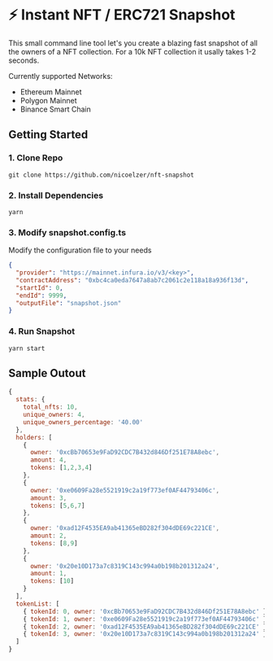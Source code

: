 
# ⚡ Instant NFT / ERC721 Snapshot

This small command line tool let's you create a blazing fast snapshot of all the owners of a NFT collection. For a 10k NFT collection it usally takes 1-2 seconds.

Currently supported Networks:
 - Ethereum Mainnet
 - Polygon Mainnet 
 - Binance Smart Chain

## Getting Started

### 1. Clone Repo

```
git clone https://github.com/nicoelzer/nft-snapshot
```

### 2. Install Dependencies

```
yarn
```

### 3. Modify snapshot.config.ts

Modify the configuration file to your needs
```json
{
  "provider": "https://mainnet.infura.io/v3/<key>",
  "contractAddress": "0xbc4ca0eda7647a8ab7c2061c2e118a18a936f13d",
  "startId": 0,
  "endId": 9999,
  "outputFile": "snapshot.json"
}
```



### 4. Run Snapshot

```
yarn start
```

## Sample Outout

```javascript
{
  stats: {
    total_nfts: 10,
    unique_owners: 4,
    unique_owners_percentage: '40.00'
  },
  holders: [
    {
      owner: '0xcBb70653e9FaD92CDC7B432d846Df251E78A8ebc',
      amount: 4,
      tokens: [1,2,3,4]
    },
    {
      owner: '0xe0609Fa28e5521919c2a19f773ef0AF44793406c',
      amount: 3,
      tokens: [5,6,7]
    },
    {
      owner: '0xad12F4535EA9ab41365eBD282f304dDE69c221CE',
      amount: 2,
      tokens: [8,9]
    },
    {
      owner: '0x20e10D173a7c8319C143c994a0b198b201312a24',
      amount: 1,
      tokens: [10]
    }
  ],
  tokenList: [
    { tokenId: 0, owner: '0xcBb70653e9FaD92CDC7B432d846Df251E78A8ebc' },
    { tokenId: 1, owner: '0xe0609Fa28e5521919c2a19f773ef0AF44793406c' },
    { tokenId: 2, owner: '0xad12F4535EA9ab41365eBD282f304dDE69c221CE' },
    { tokenId: 3, owner: '0x20e10D173a7c8319C143c994a0b198b201312a24' }
  ]
}
```